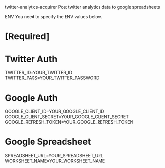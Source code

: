 twitter-analytics-acquirer
Post twitter analytics data to google spreadsheets

ENV
You need to specify the ENV values below.

# [Required]

# Twitter Auth
TWITTER_ID=YOUR_TWITTER_ID
TWITTER_PASS=YOUR_TWITTER_PASSWORD

# Google Auth
GOOGLE_CLIENT_ID=YOUR_GOOGLE_CLIENT_ID
GOOGLE_CLIENT_SECRET=YOUR_GOOGLE_CLIENT_SECRET
GOOGLE_REFRESH_TOKEN=YOUR_GOOGLE_REFRESH_TOKEN

# Google Spreadsheet
SPREADSHEET_URL=YOUR_SPREADSHEET_URL
WORKSHEET_NAME=YOUR_WORKSHEET_NAME
